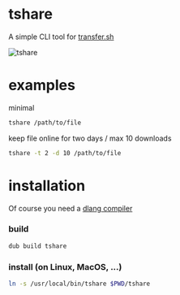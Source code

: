 # tshare

A simple CLI tool for [transfer.sh](https://transfer.sh)

![tshare](https://github.com/trikko/tshare/assets/647157/65a2e5c4-3614-409d-a66f-54aac57f7688)

# examples

minimal
```bash
tshare /path/to/file
```

keep file online for two days / max 10 downloads
```bash
tshare -t 2 -d 10 /path/to/file
```

# installation

Of course you need a [dlang compiler](https://dlang.org/download.html#dmd)

### build

```d
dub build tshare
```

### install (on Linux, MacOS, ...)
```bash
ln -s /usr/local/bin/tshare $PWD/tshare
```
